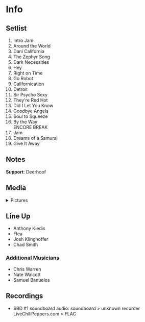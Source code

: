 # Info

## Setlist

1. Intro Jam
2. Around the World
3. Dani California
4. The Zephyr Song
5. Dark Necessities
6. Hey
7. Right on Time
8. Go Robot
9. Californication
10. Detroit
11. Sir Psycho Sexy
12. They're Red Hot
13. Did I Let You Know
14. Goodbye Angels
15. Soul to Squeeze
16. By the Way
<br> ENCORE BREAK
17. Jam
18. Dreams of a Samurai
19. Give It Away

## Notes

**Support**: Deerhoof

## Media 

<details>
  <summary>Pictures</summary>
  <!--<img alt="Setlist" title="Setlist" src="_.jpg" height="200" />
  <img alt="Clipping" title="Clipping" src="_.jpg" height="200" />
  <img alt="Flyer" title="Flyer" src="_.jpg" height="200" />-->
</details>

## Line Up

* Anthony Kiedis
* Flea
* Josh Klinghoffer
* Chad Smith

### Additional Musicians

* Chris Warren  
* Nate Walcott  
* Samuel Banuelos

## Recordings

* SBD #1 soundboard audio: soundboard > unknown recorder LiveChiliPeppers.com > FLAC
